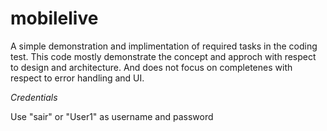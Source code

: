 # mobilelive
A simple demonstration and implimentation of required tasks in the coding test.
This code mostly demonstrate the concept and approch with respect to design and architecture. And does not focus on completenes with respect to error handling and UI. 

*Credentials*

Use "sair" or "User1" as username and password

